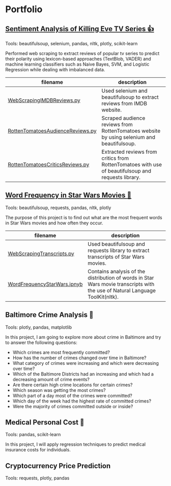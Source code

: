 # Portfolio

## [Sentiment Analysis of Killing Eve TV Series :thumbsup:](https://github.com/Alicja96/Sentiment-Analysis-of-Killing-Eve-TV-Series.git)
Tools: beautifulsoup, selenium, pandas, nltk, plotly, scikit-learn

Performed web scraping to extract reviews of popular tv series to predict their polarity using lexicon-based approaches (TextBlob, VADER) and machine learning classifiers such as Naive Bayes, SVM, and Logistic Regression while dealing with imbalanced data. 

filename | description
------------ | -------------
[WebScrapingIMDBReviews.py](WebScrapingIMDBReviews.py)| Used selenium and beautifulsoup to extract reviews from IMDB website. 
[RottenTomatoesAudienceReviews.py](RottenTomatoesAudienceReviews.py)| Scraped audience reviews from RottenTomatoes website by using selenium and beautifulsoup. 
[RottenTomatoesCriticsReviews.py](RottenTomatoesCriticsReviews.py) | Extracted reviews from critics from RottenTomatoes with use of beautifulsoup and requests library. 


## [Word Frequency in Star Wars Movies :speech_balloon:](https://github.com/Alicja96/Word-Frequency-in-Star-Wars.git)

 Tools: beautifulsoup, requests, pandas, nltk, plotly
 
 The purpose of this project is to find out what are the most frequent words in Star Wars movies and how often they occur.
 
 filename | description
------------ | -------------
[WebScrapingTranscripts.py](WebScrapingTranscripts.py) | Used beautifulsoup and requests library to extract transcripts of Star Wars movies. 
[WordFrequencyStarWars.ipnyb](WordFrequencyStarWars.ipynb) | Contains analysis of the distribution of words in Star Wars movie transcripts with the use of Natural Language ToolKit(nltk).


## Baltimore Crime Analysis :police_car:

Tools: plotly, pandas, matplotlib

In this project, I am going to explore more about crime in Baltimore and try to answer the following questions:
* Which crimes are most frequently committed? 
* How has the number of crimes changed over time in Baltimore? 
* What category of crimes were increasing and which were decreasing over time?
* Which of the Baltimore Districts had an increasing and which had a decreasing amount of crime events? 
* Are there certain high crime locations for certain crimes?  
* Which season was getting the most crimes? 
* Which part of a day most of the crimes were committed? 
* Which day of the week had the highest rate of committed crimes?
* Were the majority of crimes committed outside or inside?

## Medical Personal Cost  :hospital:

Tools: pandas, scikit-learn

In this project, I will apply regression techniques to predict medical insurance costs for individuals.

## Cryptocurrency Price Prediction 

Tools: requests, plotly, pandas
